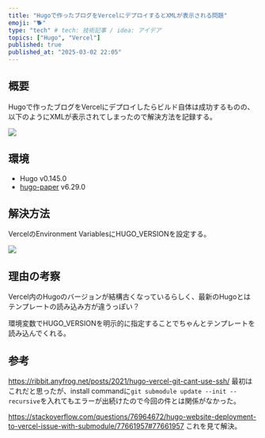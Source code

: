 ```yaml
---
title: "Hugoで作ったブログをVercelにデプロイするとXMLが表示される問題"
emoji: "🐕"
type: "tech" # tech: 技術記事 / idea: アイデア
topics: ["Hugo", "Vercel"]
published: true
published_at: "2025-03-02 22:05"
---
```


## 概要
Hugoで作ったブログをVercelにデプロイしたらビルド自体は成功するものの、以下のようにXMLが表示されてしまったので解決方法を記録する。

![](https://storage.googleapis.com/zenn-user-upload/b231070a7cfa-20250302.png)

## 環境
- Hugo v0.145.0
- [hugo-paper](https://github.com/nanxiaobei/hugo-paper.git) v6.29.0

## 解決方法
VercelのEnvironment VariablesにHUGO_VERSIONを設定する。

![](https://storage.googleapis.com/zenn-user-upload/48d30e6d4f7d-20250302.png)

## 理由の考察
Vercel内のHugoのバージョンが結構古くなっているらしく、最新のHugoとはテンプレートの読み込み方が違うっぽい？

環境変数でHUGO_VERSIONを明示的に指定することでちゃんとテンプレートを読み込んでくれる。

## 参考
https://ribbit.anyfrog.net/posts/2021/hugo-vercel-git-cant-use-ssh/
最初はこれだと思ったが、install commandに`git submodule update --init --recursive`を入れてもエラーが出続けたので今回の件とは関係がなかった。

https://stackoverflow.com/questions/76964672/hugo-website-deployment-to-vercel-issue-with-submodule/77661957#77661957
これを見て解決。
